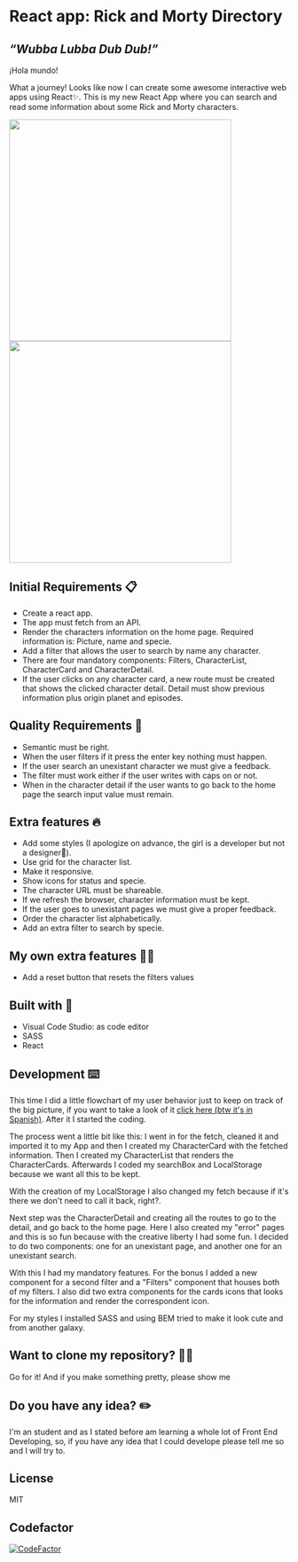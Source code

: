 # React app: Rick and Morty Directory
## _“Wubba Lubba Dub Dub!”_
¡Hola mundo!

What a journey! Looks like now  I can create some awesome interactive web apps using React✨. This is my new React App where you can search and read some information about some Rick and Morty characters.

<img src="https://user-images.githubusercontent.com/81619759/122358191-b5d88300-cf54-11eb-9261-3359076e6d5b.png" width="400"/>  <img src="https://user-images.githubusercontent.com/81619759/122358585-0fd94880-cf55-11eb-9a1f-7bc2dc9f6864.png" width="400"/>



## Initial Requirements 📋

- Create a react app.
- The app must fetch from an API.
- Render the characters information on the home page. Required information is: Picture, name and specie.
- Add a filter that allows the user to search by name any character.
- There are four mandatory components: Filters, CharacterList, CharacterCard and CharacterDetail.
- If the user clicks on any character card, a new route must be created that shows the clicked character detail. Detail must show previous information plus origin planet and episodes.

## Quality Requirements 🌟
- Semantic must be right.
- When the user filters if it press the enter key nothing must happen.
- If the user search an unexistant character we must give a feedback.
- The filter must work either if the user writes with caps on or not.
- When in the character detail if the user wants to go back to the home page the search input value must remain.

## Extra features 🔥
- Add some styles (I apologize on advance, the girl is a developer  but not a designer😬).
- Use grid for the character list.
- Make it responsive.
- Show icons for status and specie.
- The character URL must be shareable.
- If we refresh the browser, character information must be kept.
- If the user goes  to unexistant pages we must give a proper feedback.
- Order the character list alphabetically.
- Add an extra filter to search by specie.

## My own extra features 👩‍🎤
- Add a reset button that resets the filters values

## Built with 🔨
- Visual Code Studio: as code editor
- SASS
- React

## Development ⌨️

This time I did a little flowchart of my user behavior just to keep on track of the big picture, if you want to take a look of it [click here (btw it's in Spanish)](https://docs.google.com/drawings/d/1iJRCx4ieJaNdu5ptfl6HETch8AOpyFEgWj_zwv5roVM/edit). After it I started the coding. 

The process went a little bit like this: I went in for the fetch, cleaned it and imported it to my App and then I created my CharacterCard with the fetched information. Then I created my CharacterList that renders the CharacterCards. Afterwards  I coded my searchBox and LocalStorage because we want all this to be kept.

With the creation of my LocalStorage I also changed my fetch because if it's there we don't need to call it back, right?. 

Next step was the CharacterDetail and creating all the routes to go to the detail, and go back to the home page. Here I also created my "error" pages and this is  so fun because with the creative liberty I had some fun. I decided to do two components: one for an unexistant page, and another one for an unexistant search.

With this I had my  mandatory features. For the bonus I added a new component for a second filter and a "Filters" component that houses both of my filters. I also did two extra components for the cards icons that looks for the information and render the correspondent icon.

For my styles I installed SASS and using BEM tried to make it look cute and from another galaxy.


## Want to clone my repository? 🐑🐑

Go for it! And if you make something pretty, please show me

## Do you have any idea? ✏️

I'm an student and as I stated before am learning a whole lot of Front End Developing, so, if  you have any idea that I could develope please tell me so and I will try to.

## License

MIT

## Codefactor
[![CodeFactor](https://www.codefactor.io/repository/github/silviaespanagil/rick-and-morty-directory/badge)](https://www.codefactor.io/repository/github/silviaespanagil/rick-and-morty-directory)
